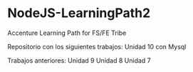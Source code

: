 # NodeJS-LearningPath2
Accenture Learning Path for FS/FE Tribe

Repositorio con los siguientes trabajos:
Unidad 10 con Mysql

Trabajos anteriores:
Unidad 9
Unidad 8
Unidad 7

